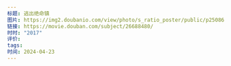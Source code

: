 ```yaml
---
标题: 逃出绝命镇
图片: https://img2.doubanio.com/view/photo/s_ratio_poster/public/p2508604641.webp
链接: https://movie.douban.com/subject/26688480/
时时: "2017"
评价: 
tags: 
时间: 2024-04-23
---
```


